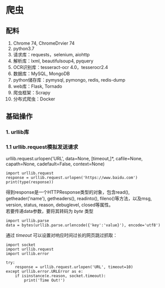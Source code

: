 # 爬虫
## 配料
1. Chrome 74, ChromeDrvier 74
2. python3.7 
3. 请求库：requests，selenium, aiohttp
4. 解析库：lxml, beautifulsoup4, pyquery
5. OCR识别库：tesseract-ocr 4.0，tesserocr2.4
6. 数据库：MySQL, MongoDB
7. python储存库：pymysql, pymongo, redis, redis-dump
8. web库：Flask, Tornado
9. 爬虫框架：Scrapy
10. 分布式爬虫：Docker

## 基础操作
### 1. urllib库
### 1.1 urllib.request模拟发送请求
 urllib.request.urlopen('URL', data=None, [timeout,]*, cafile=None, capath=None, cadefault=False, context=None)
```
import urllib.request
response = urllib.request.urlopen('https://www.baidu.com')
print(type(response))
```
得到response是一个HTTPResponse类型的对象，包含read(), getheader('name'), getheaders(), readinto(), fileno()等方法，以及msg, version, status, reason, debuglevel, closed等属性。\
若要传递data参数，要将其转码为 *byte* 类型
```
import urllib.parse
data = bytes(urllib.parse.urlencode({'key':'value}'), encode='utf8')
```
通过 *timeout* 可以设置对响应时间过长的网页跳过抓取：
```
import socket
import urllib.request
import urllib.error

try:
    response = urllib.request.urlopen('URL', timeout=10)
except urllib.error.URLError as e:
    if isinstance(e.reason, socket.timeout):
        print('Time Out!')
```
